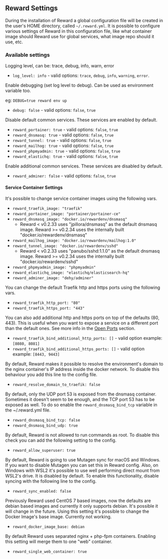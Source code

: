 ## Reward Settings

During the installation of Reward a global configuration file will be created in the user's HOME directory,
called `~/.reward.yml`. It is possible to configure various settings of Reward in this configuration file, like what
container image should Reward use for global services, what image repo should it use, etc.

### Available settings

Logging level, can be: trace, debug, info, warn, error

- `log_level: info` - valid options: `trace`, `debug`, `info`, `warning`, `error`.

Enable debugging (set log level to debug). Can be used as environment variable too.

eg: `DEBUG=true reward env up`

- `debug: false` - valid options: `false`, `true`

Disable default common services. These services are enabled by default.

- `reward_portainer: true` - valid options: `false`, `true`
- `reward_dnsmasq: true` - valid options: `false`, `true`
- `reward_tunnel: true` - valid options: `false`, `true`
- `reward_mailhog: true` - valid options: `false`, `true`
- `reward_phpmyadmin: true` - valid options: `false`, `true`
- `reward_elastichq: true` - valid options: `false`, `true`

Enable additional common services. These services are disabled by default.

- `reward_adminer: false` - valid options: `false`, `true`

#### Service Container Settings

It's possible to change service container images using the following vars.

- `reward_traefik_image: "traefik"`
- `reward_portainer_image: "portainer/portainer-ce"`
- `reward_dnsmasq_image: "docker.io/rewardenv/dnsmasq"`
    - Reward < v0.2.33 uses "jpillora/dnsmasq" as the default dnsmasq image. Reward >= v0.2.34 uses the internally
      built "docker.io/rewardenv/dnsmasq"
- `reward_mailhog_image: "docker.io/rewardenv/mailhog:1.0"`
- `reward_tunnel_image: "docker.io/rewardenv/sshd"`
    - Reward < v0.2.33 uses "panubo/sshd:1.1.0" as the default dnsmasq image. Reward >= v0.2.34 uses the internally
      built "docker.io/rewardenv/sshd"
- `reward_phpmyadmin_image: "phpmyadmin"`
- `reward_elastichq_image: "elastichq/elasticsearch-hq"`
- `reward_adminer_image: "dehy/adminer"`

You can change the default Traefik http and https ports using the following vars.

- `reward_traefik_http_port: "80"`
- `reward_traefik_https_port: "443"`

You can also add additional http and https ports on top of the defaults (80, 443). This is useful when you want to
expose a service on a different port than the default ones. See more info in
the [Open Ports](../configuration/open-additional-port.md) section.

- `reward_traefik_bind_additional_http_ports: []` - valid option example: `[8080, 8081]`
- `reward_traefik_bind_additional_https_ports: []` - valid option example: `[8443, 9443]`

By default, Reward makes it possible to resolve the environment's domain to the nginx container's IP address inside the
docker network. To disable this behaviour you add this line to the config file.

- `reward_resolve_domain_to_traefik: false`

By default, only the UDP port 53 is exposed from the dnsmasq container. Sometimes it doesn't seem to be enough, and the
TCP port 53 has to be exposed as well. To do so enable the `reward_dnsmasq_bind_tcp` variable in the ~/.reward.yml file.

- `reward_dnsmasq_bind_tcp: false`
- `reward_dnsmasq_bind_udp: true`

By default, Reward is not allowed to run commands as root. To disable this check you can add the following setting to
the
config.

- `reward_allow_superuser: true`

By default, Reward is going to use Mutagen sync for macOS and Windows. If you want to disable Mutagen you can set this
in Reward config.
Also, on Windows with WSL2 it's possible to use well performing direct mount from WSL2's drive. It is disabled by
default. To enable this functionality, disable syncing with the following line to the config.

- `reward_sync_enabled: false`

Previously Reward used CentOS 7 based images, now the defaults are debian based images and currently it only supports
debian. It's possible it will change in the future. Using this setting it's possible to change the Docker Image's base
image. Currently not working.

- `reward_docker_image_base: debian`

By default Reward uses separated nginx + php-fpm containers. Enabling this setting will merge them to one "web"
container.

- `reward_single_web_container: true`
